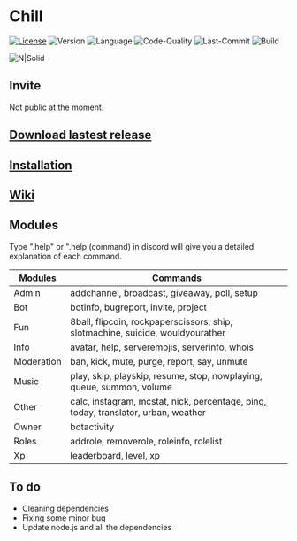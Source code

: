 # Chill

[![License](https://img.shields.io/github/license/mirko93s/Chill)](https://opensource.org/licenses/Apache-2.0)
![Version](https://img.shields.io/github/package-json/v/mirko93s/Chill)
![Language](https://img.shields.io/github/languages/top/mirko93s/Chill)
![Code-Quality](https://img.shields.io/codefactor/grade/github/mirko93s/Chill)
![Last-Commit](https://img.shields.io/github/last-commit/mirko93s/Chill)
![Build](https://img.shields.io/appveyor/ci/mirko93s/chill)

![N|Solid](https://cdn.discordapp.com/avatars/605894942275141672/444631c52d3b76e6c3ed70be25cf0222.png?size=128)

## Invite
Not public at the moment.

## [Download lastest release](https://github.com/mirko93s/Chill/releases/latest)
## [Installation](https://github.com/mirko93s/Chill/wiki/Installation)

## [Wiki](https://github.com/mirko93s/Chill/wiki)

## Modules
Type ".help" or ".help (command) in discord will give you a detailed explanation of each command.

| Modules | Commands |
| ------ | ------ |
| Admin | addchannel, broadcast, giveaway, poll, setup |
| Bot | botinfo, bugreport, invite, project |
| Fun | 8ball, flipcoin, rockpaperscissors, ship, slotmachine, suicide, wouldyourather |
| Info | avatar, help, serveremojis, serverinfo, whois |
| Moderation | ban, kick, mute, purge, report, say, unmute |
| Music | play, skip, playskip, resume, stop, nowplaying, queue, summon, volume |
| Other | calc, instagram, mcstat, nick, percentage, ping, today, translator, urban, weather |
| Owner | botactivity |
| Roles | addrole, removerole, roleinfo, rolelist |
| Xp | leaderboard, level, xp |

## To do

 - Cleaning dependencies
 - Fixing some minor bug
 - Update node.js and all the dependencies

[//]: # (Hidden stuff)
